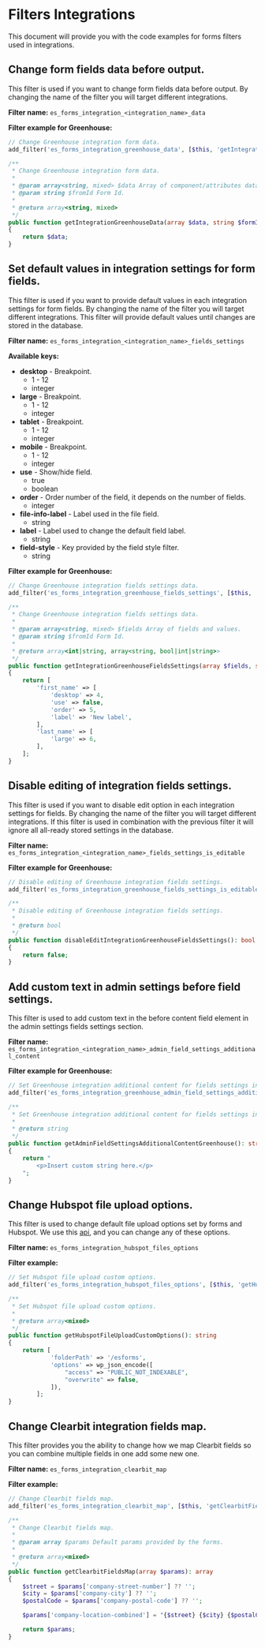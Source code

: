 # Filters Integrations
This document will provide you with the code examples for forms filters used in integrations.

## Change form fields data before output.
This filter is used if you want to change form fields data before output. By changing the name of the filter you will target different integrations.

**Filter name:**
`es_forms_integration_<integration_name>_data`

**Filter example for Greenhouse:**
```php
// Change Greenhouse integration form data.
add_filter('es_forms_integration_greenhouse_data', [$this, 'getIntegrationGreenhouseData'], 10, 2);

/**
 * Change Greenhouse integration form data.
 *
 * @param array<string, mixed> $data Array of component/attributes data.
 * @param string $fromId Form Id.
 *
 * @return array<string, mixed>
 */
public function getIntegrationGreenhouseData(array $data, string $formId): array
{
	return $data;
}
```

## Set default values in integration settings for form fields.
This filter is used if you want to provide default values in each integration settings for form fields. By changing the name of the filter you will target different integrations. This filter will provide default values until changes are stored in the database.

**Filter name:**
`es_forms_integration_<integration_name>_fields_settings`

**Available keys:**
* **desktop** - Breakpoint.
	* 1 - 12
	* integer
* **large** - Breakpoint.
	* 1 - 12
	* integer
* **tablet** - Breakpoint.
	* 1 - 12
	* integer
* **mobile** - Breakpoint.
	* 1 - 12
	* integer
* **use** - Show/hide field.
	* true
	* boolean
* **order** - Order number of the field, it depends on the number of fields.
	* integer
* **file-info-label** - Label used in the file field.
	* string
* **label** - Label used to change the default field label.
	* string
* **field-style** - Key provided by the field style filter.
	* string

**Filter example for Greenhouse:**
```php
// Change Greenhouse integration fields settings data.
add_filter('es_forms_integration_greenhouse_fields_settings', [$this, 'getIntegrationGreenhouseFieldsSettings']);

/**
 * Change Greenhouse integration fields settings data.
 *
 * @param array<string, mixed> $fields Array of fields and values.
 * @param string $fromId Form Id.
 *
 * @return array<int|string, array<string, bool|int|string>>
 */
public function getIntegrationGreenhouseFieldsSettings(array $fields, string $formId): array
{
	return [
		'first_name' => [
			'desktop' => 4,
			'use' => false,
			'order' => 5,
			'label' => 'New label',
		],
		'last_name' => [
			'large' => 6,
		],
	];
}
```

## Disable editing of integration fields settings.
This filter is used if you want to disable edit option in each integration settings for fields. By changing the name of the filter you will target different integrations. If this filter is used in combination with the previous filter it will ignore all all-ready stored settings in the database.

**Filter name:**
`es_forms_integration_<integration_name>_fields_settings_is_editable`

**Filter example for Greenhouse:**
```php
// Disable editing of Greenhouse integration fields settings.
add_filter('es_forms_integration_greenhouse_fields_settings_is_editable', [$this, 'disableEditIntegrationGreenhouseFieldsSettings']);

/**
 * Disable editing of Greenhouse integration fields settings.
 *
 * @return bool
 */
public function disableEditIntegrationGreenhouseFieldsSettings(): bool
{
	return false;
}
```

## Add custom text in admin settings before field settings.
This filter is used to add custom text in the before content field element in the admin settings fields settings section.

**Filter name:**
`es_forms_integration_<integration_name>_admin_field_settings_additional_content`

**Filter example for Greenhouse:**
```php
// Set Greenhouse integration additional content for fields settings in admin.
add_filter('es_forms_integration_greenhouse_admin_field_settings_additional_content', [$this, 'getAdminFieldSettingsAdditionalContentGreenhouse']);

/**
 * Set Greenhouse integration additional content for fields settings in admin.
 *
 * @return string
 */
public function getAdminFieldSettingsAdditionalContentGreenhouse(): string
{
	return "
		<p>Insert custom string here.</p>
	";
}
```

## Change Hubspot file upload options.
This filter is used to change default file upload options set by forms and Hubspot. We use this [api](https://legacydocs.hubspot.com/docs/methods/files/v3/upload_new_file), and you can change any of these options.

**Filter name:**
`es_forms_integration_hubspot_files_options`

**Filter example:**
```php
// Set Hubspot file upload custom options.
add_filter('es_forms_integration_hubspot_files_options', [$this, 'getHubspotFileUploadCustomOptions']);

/**
 * Set Hubspot file upload custom options.
 *
 * @return array<mixed>
 */
public function getHubspotFileUploadCustomOptions(): string
{
	return [
			'folderPath' => '/esforms',
			'options' => wp_json_encode([
				"access" => "PUBLIC_NOT_INDEXABLE",
				"overwrite" => false,
			]),
		];
}
```

## Change Clearbit integration fields map.
This filter provides you the ability to change how we map Clearbit fields so you can combine multiple fields in one add some new one.

**Filter name:**
`es_forms_integration_clearbit_map`

**Filter example:**
```php
// Change Clearbit fields map.
add_filter('es_forms_integration_clearbit_map', [$this, 'getClearbitFieldsMap']);

/**
 * Change Clearbit fields map.
 *
 * @param array $params Default params provided by the forms.
 *
 * @return array<mixed>
 */
public function getClearbitFieldsMap(array $params): array
{
	$street = $params['company-street-number'] ?? '';
	$city = $params['company-city'] ?? '';
	$postalCode = $params['company-postal-code'] ?? '';

	$params['company-location-combined'] = "{$street} {$city} {$postalCode}";

	return $params;
}
```
